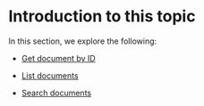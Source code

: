 # Introduction to this topic

In this section, we explore the following:

* [Get document by ID](https://api.aodocs-staging.com/docs/aodocs-staging.altirnao.com/1/c/Guides/30-Manage%20AODocs%20documents/30-List%20and%20search%20documents/30-Get%20document%20by%20ID)

* [List documents](https://api.aodocs-staging.com/docs/aodocs-staging.altirnao.com/1/c/Guides/30-Manage%20AODocs%20documents/30-List%20and%20search%20documents/40-List%20documents)

* [Search documents](https://api.aodocs-staging.com/docs/aodocs-staging.altirnao.com/1/c/Guides/30-Manage%20AODocs%20documents/30-List%20and%20search%20documents/50-Search%20documents)




